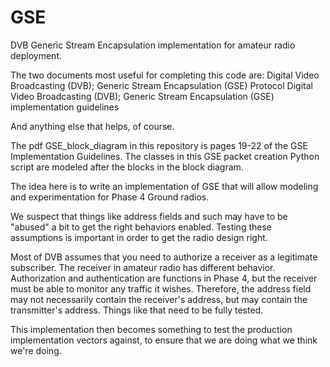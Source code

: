 # GSE
DVB Generic Stream Encapsulation implementation for amateur radio deployment. 

The two documents most useful for completing this code are:
Digital Video Broadcasting (DVB); Generic Stream Encapsulation (GSE) Protocol
Digital Video Broadcasting (DVB); Generic Stream Encapsulation (GSE) implementation guidelines

And anything else that helps, of course.

The pdf GSE_block_diagram in this repository is pages 19-22 of the GSE Implementation Guidelines. 
The classes in this GSE packet creation Python script are modeled after the blocks in the block diagram. 

The idea here is to write an implementation of GSE that will allow modeling and experimentation for Phase 4 Ground radios. 

We suspect that things like address fields and such may have to be "abused" a bit to get the right behaviors enabled. Testing these assumptions is important in order to get the radio design right.

Most of DVB assumes that you need to authorize a receiver as a legitimate subscriber. The receiver in amateur radio has different behavior. Authorization and authentication are functions in Phase 4, but the receiver must be able to monitor any traffic it wishes. Therefore, the address field may not necessarily contain the receiver's address, but may contain the transmitter's address. Things like that need to be fully tested. 

This implementation then becomes something to test the production implementation vectors against, to ensure that we are doing what we think we're doing. 
